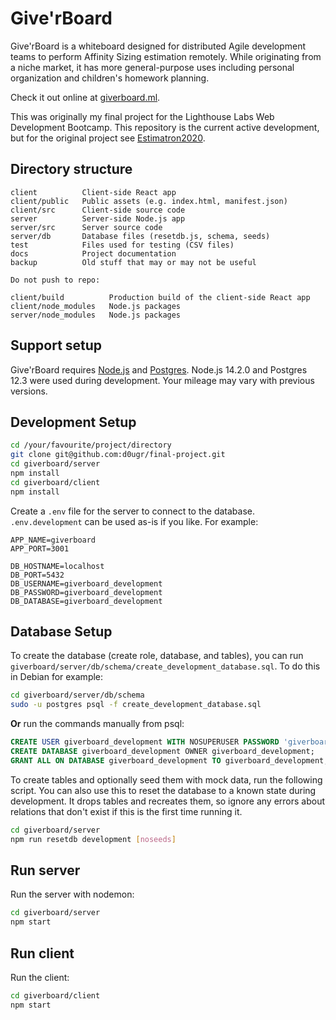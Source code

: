 # Give'rBoard

Give'rBoard is a whiteboard designed for distributed Agile development teams to perform Affinity Sizing estimation remotely.  While originating from a niche market, it has more general-purpose uses including personal organization and children's homework planning.

Check it out online at [giverboard.ml](https://giverboard.ml).

This was originally my final project for the Lighthouse Labs Web Development Bootcamp.  This repository is the current active development, but for the original project see [Estimatron2020](https://github.com/d0ugr/estimatron2020).

## **Directory structure**

```
client          Client-side React app
client/public   Public assets (e.g. index.html, manifest.json)
client/src      Client-side source code
server          Server-side Node.js app
server/src      Server source code
server/db       Database files (resetdb.js, schema, seeds)
test            Files used for testing (CSV files)
docs            Project documentation
backup          Old stuff that may or may not be useful

Do not push to repo:

client/build          Production build of the client-side React app
client/node_modules   Node.js packages
server/node_modules   Node.js packages
```

## **Support setup**

Give'rBoard requires [Node.js](https://nodejs.org) and [Postgres](https://www.postgresql.org/).  Node.js 14.2.0 and Postgres 12.3 were used during development.  Your mileage may vary with previous versions.

## **Development Setup**

```sh
cd /your/favourite/project/directory
git clone git@github.com:d0ugr/final-project.git
cd giverboard/server
npm install
cd giverboard/client
npm install
```

Create a `.env` file for the server to connect to the database.  `.env.development` can be used as-is if you like.  For example:

```
APP_NAME=giverboard
APP_PORT=3001

DB_HOSTNAME=localhost
DB_PORT=5432
DB_USERNAME=giverboard_development
DB_PASSWORD=giverboard_development
DB_DATABASE=giverboard_development
```

## **Database Setup**

To create the database (create role, database, and tables), you can run `giverboard/server/db/schema/create_development_database.sql`.  To do this in Debian for example:

```sh
cd giverboard/server/db/schema
sudo -u postgres psql -f create_development_database.sql
```

**Or** run the commands manually from psql:

```sql
CREATE USER giverboard_development WITH NOSUPERUSER PASSWORD 'giverboard_development';
CREATE DATABASE giverboard_development OWNER giverboard_development;
GRANT ALL ON DATABASE giverboard_development TO giverboard_development;
```

To create tables and optionally seed them with mock data, run the following script.  You can also use this to reset the database to a known state during development.  It drops tables and recreates them, so ignore any errors about relations that don't exist if this is the first time running it.

```sh
cd giverboard/server
npm run resetdb development [noseeds]
```

## **Run server**

Run the server with nodemon:

```sh
cd giverboard/server
npm start
```

## **Run client**

Run the client:

```sh
cd giverboard/client
npm start
```
